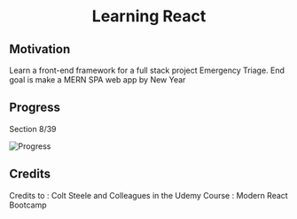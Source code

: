 <h1 align="center">Learning React</h1>

## Motivation
Learn a front-end framework for a full stack project Emergency Triage.
End goal is make a MERN SPA web app by New Year

## Progress
Section 8/39

![Progress](https://progress-bar.dev/20/?title=completed)


## Credits
Credits to : Colt Steele and Colleagues in the Udemy Course : Modern React Bootcamp


